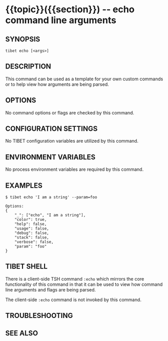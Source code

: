 {{topic}}({{section}}) -- echo command line arguments
=============================================

## SYNOPSIS

`tibet echo [<args>]`

## DESCRIPTION

This command can be used as a template for your own custom commands or
to help view how arguments are being parsed.

## OPTIONS

No command options or flags are checked by this command.

## CONFIGURATION SETTINGS

No TIBET configuration variables are utilized by this command.

## ENVIRONMENT VARIABLES

No process environment variables are required by this command.

## EXAMPLES

    $ tibet echo 'I am a string' --param=foo

    Options:
    {
        "_": ["echo", "I am a string"],
        "color": true,
        "help": false,
        "usage": false,
        "debug": false,
        "stack": false,
        "verbose": false,
        "param": "foo"
    }

## TIBET SHELL

There is a client-side TSH command `:echo` which mirrors the core
functionality of this command in that it can be used to view how
command line arguments and flags are being parsed.

The client-side `:echo` command is not invoked by this command.


## TROUBLESHOOTING


## SEE ALSO


